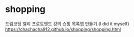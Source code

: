 # shopping

드림코딩 엘리 프로트엔드 강의
쇼핑 목록앱 만들기 (I did it myself)
https://chachacha912.github.io/shopping/shopping.html
